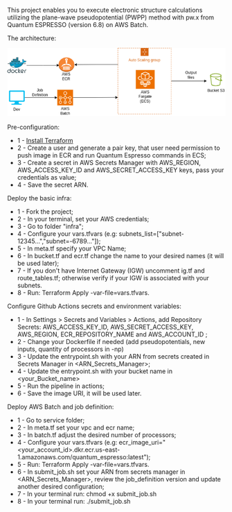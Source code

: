 This project enables you to execute electronic structure calculations utilizing the plane-wave pseudopotential (PWPP) method with pw.x from Quantum ESPRESSO (version 6.8) on AWS Batch.

The architecture:

![Architeture between ECR-ECS](/figures/batch_ecr.drawio.png)

Pre-configuration:
- 1 - [Install Terraform](https://developer.hashicorp.com/terraform/tutorials/aws-get-started/install-cli)
- 2 - Create a user and generate a pair key, that user need permission to push image in ECR and run Quantum Espresso commands in ECS;
- 3 - Create a secret in AWS Secrets Manager with AWS_REGION, AWS_ACCESS_KEY_ID and AWS_SECRET_ACCESS_KEY keys, pass your credentials as value;
- 4 - Save the secret ARN.

Deploy the basic infra:
- 1 - Fork the project;
- 2 - In your terminal, set your AWS credentials;
- 3 - Go to folder "infra";
- 4 - Configure your vars.tfvars (e.g: subnets_list=["subnet-12345...","subnet=-6789..."]);
- 5 - In meta.tf specify your VPC Name;
- 6 - In bucket.tf and ecr.tf change the name to your desired names (it will be used later);
- 7 - If you don't have Internet Gateway (IGW) uncomment ig.tf and route_tables.tf; otherwise verify if your IGW is associated with your subnets.
- 8 - Run: Terraform Apply -var-file=vars.tfvars.

Configure Github Actions secrets and environment variables:
- 1 - In Settings > Secrets and Variables > Actions, add Repository Secrets: AWS_ACCESS_KEY_ID, AWS_SECRET_ACCESS_KEY, AWS_REGION, ECR_REPOSITORY_NAME and AWS_ACCOUNT_ID ;
- 2 - Change your Dockerfile if needed (add pseudopotentials, new inputs, quantity of processors in -np)
- 3 - Update the entrypoint.sh with your ARN from secrets created in Secrets Manager in <ARN_Secrets_Manager>;
- 4 - Update the entrypoint.sh with your bucket name in <your_Bucket_name>
- 5 - Run the pipeline in actions;
- 6 - Save the image URI, it will be used later.

Deploy AWS Batch and job definition:
- 1 - Go to service folder;
- 2 - In meta.tf set your vpc and ecr name;
- 3 - In batch.tf adjust the desired number of processors;
- 4 - Configure your vars.tfvars (e.g: ecr_image_uri="<your_account_id>.dkr.ecr.us-east-1.amazonaws.com/quantum_espresso:latest");
- 5 - Run: Terraform Apply -var-file=vars.tfvars.
- 6 - In submit_job.sh set your ARN from secrets manager in <ARN_Secrets_Manager>, review the job_definition version and update another desired configuration;
- 7 - In your terminal run: chmod +x submit_job.sh
- 8 - In your terminal run: ./submit_job.sh
